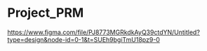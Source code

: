# Project_PRM
https://www.figma.com/file/PJ8773MGRkdkAyQ39ctdYN/Untitled?type=design&node-id=0-1&t=SUEh9bgiTmU18pz9-0
